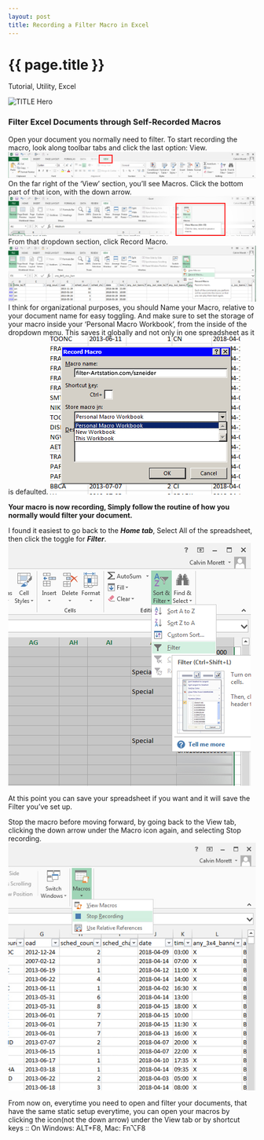 ```yaml
--- 
layout: post
title: Recording a Filter Macro in Excel
---
```


{{ page.title }}
================
<!--Available Meta Tags: Code, Design, Bookmarklet, Tutorial, Utility, Marketing -->
<p class="meta">Tutorial, Utility, Excel</p>

![TITLE Hero](/images/-TITLE-hero.jpg "...")

### Filter Excel Documents through Self-Recorded Macros

Open your document you normally need to filter.
To start recording the macro, look along toolbar tabs and click the last option: View.
![View](/images/-ex9.jpg "...")
On the far right of the ‘View’ section, you’ll see Macros. Click the bottom part of that icon, with the down arrow.
![Macros](/images/-ex1.jpg "...")
From that dropdown section, click Record Macro.
![Macros redsquare](/images/-ex3.jpg "...")
I think for organizational purposes, you should Name your Macro, relative to your document name for easy toggling. And make sure to set the storage of your macro inside your ‘Personal Macro Workbook’, from the inside of the dropdown menu. This saves it globally and not only in one spreadsheet as it is defaulted.
![Personal Macro Book](/images/-ex4.jpg "...")

**Your macro is now recording, Simply follow the routine of how you normally would filter your document.**

I found it easiest to go back to the ***Home tab***, Select All of the spreadsheet, then click the toggle for ***Filter***.
![Filter CTRL+SHIFT+L](/images/-ex8.jpg "...")

At this point you can save your spreadsheet if you want and it will save the Filter you’ve set up.

Stop the macro before moving forward, by going back to the View tab, clicking the down arrow under the Macro icon again, and selecting Stop recording.
![Stop in the name of love](/images/-ex5.jpg "...")

From now on, everytime you need to open and filter your documents, that have the same static setup everytime, you can open your macros by clicking the icon(not the down arrow) under the View tab or by shortcut keys :: On Windows: ALT+F8, Mac: Fn⌥F8
